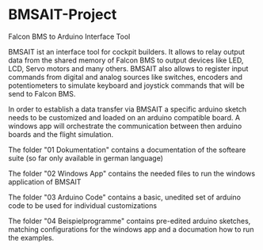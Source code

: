 # BMSAIT-Project
Falcon BMS to Arduino Interface Tool

BMSAIT ist an interface tool for cockpit builders.
It allows to relay output data from the shared memory of Falcon BMS to output devices like LED, LCD, Servo motors and many others.
BMSAIT also allows to register input commands from digital and analog sources like switches, encoders and potentiometers to simulate keyboard and 
joystick commands that will be send to Falcon BMS.</p>

In order to establish a data transfer via BMSAIT a specific arduino sketch needs to be customized and loaded on an arduino compatible board. A windows app will 
orchestrate the communication between then arduino boards and the flight simulation.</p>

The folder "01 Dokumentation" contains a documentation of the softeare suite (so far only available in german language)</p>
The folder "02 Windows App" contains the needed files to run the windows application of BMSAIT</p>
The folder "03 Arduino Code" contains a basic, unedited set of arduino code to be used for individual customizations</p>
The folder "04 Beispielprogramme" contains pre-edited arduino sketches, matching configurations for the windows app and a documation how to run the examples.</p>

